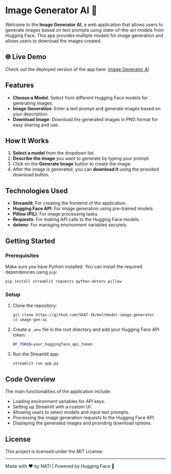 # Image Generator AI 🎨

Welcome to the **Image Generator AI**, a web application that allows users to generate images based on text prompts using state-of-the-art models from Hugging Face. This app provides multiple models for image generation and allows users to download the images created.

## 🌐 Live Demo

Check out the deployed version of the app here: [Image Generator AI](https://multimodel-image-gen.streamlit.app/)

## Features

- **Choose a Model**: Select from different Hugging Face models for generating images.
- **Image Generation**: Enter a text prompt and generate images based on your description.
- **Download Image**: Download the generated images in PNG format for easy sharing and use.

## How It Works

1. **Select a model** from the dropdown list.
2. **Describe the image** you want to generate by typing your prompt.
3. Click on the **Generate Image** button to create the image.
4. After the image is generated, you can **download it** using the provided download button.

## Technologies Used

- **Streamlit**: For creating the frontend of the application.
- **Hugging Face API**: For image generation using pre-trained models.
- **Pillow (PIL)**: For image processing tasks.
- **Requests**: For making API calls to the Hugging Face models.
- **dotenv**: For managing environment variables securely.

## Getting Started

### Prerequisites

Make sure you have Python installed. You can install the required dependencies using `pip`:

```bash
pip install streamlit requests python-dotenv pillow
```

### Setup

1. Clone the repository:

   ```bash
   git clone https://github.com/SKAT-16/multmodel-image-generator
   cd image-gen-ai
   ```

2. Create a `.env` file in the root directory and add your Hugging Face API token:

   ```bash
   HF_TOKEN=your_huggingface_api_token
   ```

3. Run the Streamlit app:
   ```bash
   streamlit run app.py
   ```

## Code Overview

The main functionalities of the application include:

- Loading environment variables for API keys.
- Setting up Streamlit with a custom UI.
- Allowing users to select models and input text prompts.
- Processing the image generation requests to the Hugging Face API.
- Displaying the generated images and providing download options.

## License

This project is licensed under the MIT License.

---

Made with ❤️ by NATI | Powered by Hugging Face 🤗
